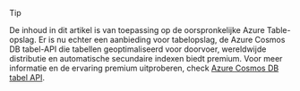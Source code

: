 > [!TIP]
> De inhoud in dit artikel is van toepassing op de oorspronkelijke Azure Table-opslag. Er is nu echter een aanbieding voor tabelopslag, de Azure Cosmos DB tabel-API die tabellen geoptimaliseerd voor doorvoer, wereldwijde distributie en automatische secundaire indexen biedt premium. Voor meer informatie en de ervaring premium uitproberen, check [Azure Cosmos DB tabel API](https://aka.ms/premiumtables).
>
